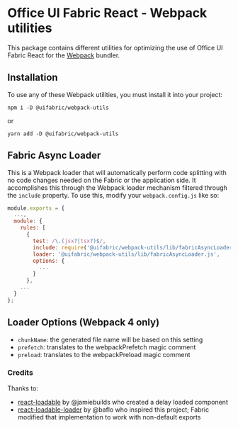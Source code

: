 # Office UI Fabric React - Webpack utilities

This package contains different utilities for optimizing the use of Office UI Fabric React for the [Webpack](https://webpack.js.org) bundler.

## Installation

To use any of these Webpack utilities, you must install it into your project:

`npm i -D @uifabric/webpack-utils`

or

`yarn add -D @uifabric/webpack-utils`

## Fabric Async Loader

This is a Webpack loader that will automatically perform code splitting with no code changes needed on the Fabric or the application side. It accomplishes this through the Webpack loader mechanism filtered through the `include` property. To use this, modify your `webpack.config.js` like so:

```js
module.exports = {
  ...,
  module: {
    rules: [
      {
        test: /\.(jsx?|tsx?)$/,
        include: require('@uifabric/webpack-utils/lib/fabricAsyncLoaderInclude'),
        loader: '@uifabric/webpack-utils/lib/fabricAsyncLoader.js',
        options: {
          ...
        }
      },
    ...
  }
};
```

## Loader Options (Webpack 4 only)

- `chunkName`: the generated file name will be based on this setting
- `prefetch`: translates to the webpackPrefetch magic comment
- `preload`: translates to the webpackPreload magic comment

### Credits

Thanks to:

- [react-loadable](https://github.com/jamiebuilds/react-loadable) by @jamiebuilds who created a delay loaded component
- [react-loadable-loader](https://github.com/baflo/react-loadable-loader) by @baflo who inspired this project; Fabric modified that implementation to work with non-default exports
